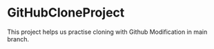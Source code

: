 # GitHubCloneProject
This project helps us practise cloning with Github 
 Modification in main branch.